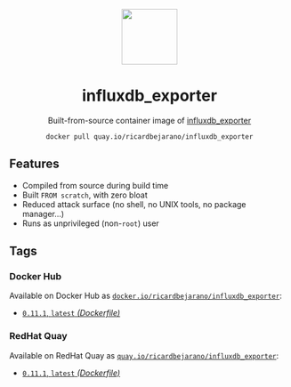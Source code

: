 <div align="center">
	<p><img src="https://emojipedia-us.s3.dualstack.us-west-1.amazonaws.com/thumbs/160/apple/325/fire_1f525.png" width="100px"></p>
	<h1>influxdb_exporter</h1>
	<p>Built-from-source container image of <a href="https://github.com/prometheus/influxdb_exporter">influxdb_exporter</a></p>
	<code>docker pull quay.io/ricardbejarano/influxdb_exporter</code>
</div>


## Features

* Compiled from source during build time
* Built `FROM scratch`, with zero bloat
* Reduced attack surface (no shell, no UNIX tools, no package manager...)
* Runs as unprivileged (non-`root`) user


## Tags

### Docker Hub

Available on Docker Hub as [`docker.io/ricardbejarano/influxdb_exporter`](https://hub.docker.com/r/ricardbejarano/influxdb_exporter):

- [`0.11.1`, `latest` *(Dockerfile)*](Dockerfile)

### RedHat Quay

Available on RedHat Quay as [`quay.io/ricardbejarano/influxdb_exporter`](https://quay.io/repository/ricardbejarano/influxdb_exporter):

- [`0.11.1`, `latest` *(Dockerfile)*](Dockerfile)
